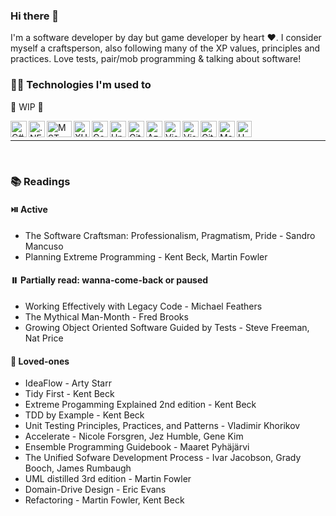 ### Hi there 👋

I'm a software developer by day but game developer by heart ❤️. I consider myself a craftsperson, also following many of the XP values, principles and practices. Love tests, pair/mob programming & talking about software!

### 🧑‍💻 Technologies I'm used to 

:hammer: WIP :construction_worker:

<img align="left" width="26px" height="26px" title="C#" alt="C#" src="https://www.freeiconspng.com/uploads/c-logo-icon-18.png" />
<img align="left" width="26px" height="26px" title=".NET" alt=".NET" src="https://upload.wikimedia.org/wikipedia/commons/thumb/e/ee/.NET_Core_Logo.svg/1024px-.NET_Core_Logo.svg.png" />
<img align="left" width="40px" height="26px" title="MSTest" alt="MSTest" src="https://www.lambdatest.com/blog/wp-content/uploads/2021/03/MSTest.png" />
<img align="left" width="26px" height="26px" title="XUnit" alt="XUnit" src="https://www.lambdatest.com/blog/wp-content/uploads/2021/03/XUnit.png" />
<img align="left" width="26px" height="26px" title="Godot" alt="Godot" src="https://upload.wikimedia.org/wikipedia/commons/6/6a/Godot_icon.svg" />
<img align="left" width="26px" height="26px" title="Unity" alt="Unity" src="https://cdn.worldvectorlogo.com/logos/unity-69.svg" />
<img align="left" width="26px" height="26px" title="Git" alt="Git" src="https://iconape.com/wp-content/png_logo_vector/git-icon.png" />
<img align="left" width="26px" height="26px" title="Azure DevOps Server" alt="Azure DevOps Server" src="https://cdn.iconscout.com/icon/free/png-256/free-azure-devops-3628645-3029870.png?f=webp" />
<img align="left" width="26px" height="26px" title="Visual Studio" alt="Visual Studio" src="https://upload.wikimedia.org/wikipedia/commons/thumb/5/59/Visual_Studio_Icon_2019.svg/512px-Visual_Studio_Icon_2019.svg.png?20210214224138" />
<img align="left" width="26px" height="26px" title="Visual Studio Code" alt="Visual Studio Code" src="https://upload.wikimedia.org/wikipedia/commons/thumb/9/9a/Visual_Studio_Code_1.35_icon.svg/2048px-Visual_Studio_Code_1.35_icon.svg.png" />
<img align="left" width="26px" height="26px" title="GitHub" alt="GitHub" src="https://upload.wikimedia.org/wikipedia/commons/thumb/9/91/Octicons-mark-github.svg/2048px-Octicons-mark-github.svg.png" />
<img align="left" width="26px" height="26px" title="MarkDown" alt="MarkDown" src="https://user-images.githubusercontent.com/11347395/130453553-322c1932-e148-461e-b62f-c103f564b9b5.png" />
<img align="left" width="24px" height="26px" title="UML" alt="UML" src="https://joanpaon.files.wordpress.com/2013/05/uml-symbol.gif" />

<br/>

---

<br/>

### 📚 Readings 

#### ⏯️ Active

- The Software Craftsman: Professionalism, Pragmatism, Pride - Sandro Mancuso
- Planning Extreme Programming - Kent Beck, Martin Fowler
                    
#### ⏸️ Partially read: wanna-come-back or paused

- Working Effectively with Legacy Code - Michael Feathers
- The Mythical Man-Month - Fred Brooks
- Growing Object Oriented Software Guided by Tests - Steve Freeman, Nat Price

#### 💜 Loved-ones 

- IdeaFlow - Arty Starr
- Tidy First - Kent Beck
- Extreme Progamming Explained 2nd edition - Kent Beck
- TDD by Example - Kent Beck
- Unit Testing Principles, Practices, and Patterns - Vladimir Khorikov
- Accelerate - Nicole Forsgren, Jez Humble, Gene Kim
- Ensemble Programming Guidebook - Maaret Pyhäjärvi
- The Unified Sofware Development Process - Ivar Jacobson, Grady Booch, James Rumbaugh
- UML distilled 3rd edition - Martin Fowler
- Domain-Drive Design - Eric Evans
- Refactoring - Martin Fowler, Kent Beck
